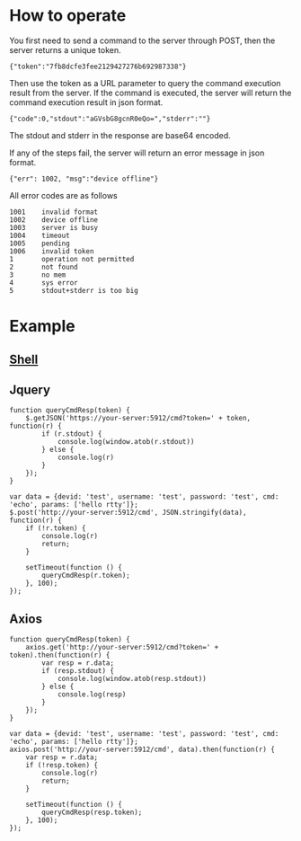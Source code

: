 # How to operate

You first need to send a command to the server through POST, then the server returns a unique token.

    {"token":"7fb8dcfe3fee2129427276b692987338"}

Then use the token as a URL parameter to query the command execution result from the server.
If the command is executed, the server will return the command execution result in json format.
    
    {"code":0,"stdout":"aGVsbG8gcnR0eQo=","stderr":""}

The stdout and stderr in the response are base64 encoded.

If any of the steps fail, the server will return an error message in json format.

    {"err": 1002, "msg":"device offline"}

All error codes are as follows

    1001    invalid format
    1002    device offline
    1003    server is busy
    1004    timeout
    1005    pending
    1006    invalid token
    1       operation not permitted
    2       not found
    3       no mem
    4       sys error
    5       stdout+stderr is too big

# Example
## [Shell](/tools/sendcmd.sh)

## Jquery

    function queryCmdResp(token) {
        $.getJSON('https://your-server:5912/cmd?token=' + token, function(r) {
            if (r.stdout) {
                console.log(window.atob(r.stdout))
            } else {
                console.log(r)
            }
        });
    }

    var data = {devid: 'test', username: 'test', password: 'test', cmd: 'echo', params: ['hello rtty']};
    $.post('http://your-server:5912/cmd', JSON.stringify(data), function(r) {
        if (!r.token) {
            console.log(r)
            return;
        }
        
        setTimeout(function () {
            queryCmdResp(r.token);
        }, 100);
    });

## Axios

    function queryCmdResp(token) {
        axios.get('http://your-server:5912/cmd?token=' + token).then(function(r) {
            var resp = r.data;
            if (resp.stdout) {
                console.log(window.atob(resp.stdout))
            } else {
                console.log(resp)
            }
        });
    }

    var data = {devid: 'test', username: 'test', password: 'test', cmd: 'echo', params: ['hello rtty']};
    axios.post('http://your-server:5912/cmd', data).then(function(r) {
        var resp = r.data;
        if (!resp.token) {
            console.log(r)
            return;
        }
        
        setTimeout(function () {
            queryCmdResp(resp.token);
        }, 100);
    });